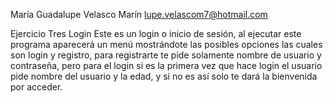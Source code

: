María Guadalupe Velasco Marín 
lupe.velascom7@hotmail.com

Ejercicio Tres Login
Este es un login o inicio de sesión, al ejecutar este programa aparecerá un menú mostrándote 
las posibles opciones las cuales son login y registro, para registrarte te pide solamente 
nombre de usuario y contraseña, pero para el login si es la primera vez que hace login el usuario 
pide nombre del usuario y la edad, y si no es así solo te dará la bienvenida por acceder.
